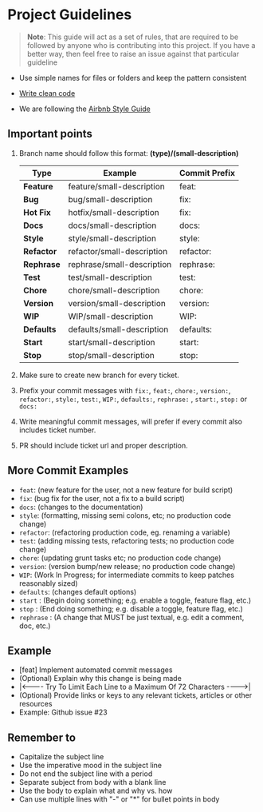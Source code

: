 # Project Guidelines

> **Note**: This guide will act as a set of rules, that are required to be followed by anyone who is contributing into this project. If you have a better way, then feel free to raise an issue against that particular guideline

- Use simple names for files or folders and keep the pattern consistent

- [Write clean code](https://github.com/ryanmcdermott/clean-code-javascript)

- We are following the [Airbnb Style Guide](https://github.com/airbnb/javascript)

## Important points

1. Branch name should follow this format: **(type)/(small-description)**

   | Type         | Example                    | Commit Prefix |
   | ------------ | -------------------------- | ------------- |
   | **Feature**  | feature/small-description  | feat:         |
   | **Bug**      | bug/small-description      | fix:          |
   | **Hot Fix**  | hotfix/small-description   | fix:          |
   | **Docs**     | docs/small-description     | docs:         |
   | **Style**    | style/small-description    | style:        |
   | **Refactor** | refactor/small-description | refactor:     |
   | **Rephrase** | rephrase/small-description | rephrase:     |
   | **Test**     | test/small-description     | test:         |
   | **Chore**    | chore/small-description    | chore:        |
   | **Version**  | version/small-description  | version:      |
   | **WIP**      | WIP/small-description      | WIP:          |
   | **Defaults** | defaults/small-description | defaults:     |
   | **Start**    | start/small-description    | start:        |
   | **Stop**     | stop/small-description     | stop:         |

2. Make sure to create new branch for every ticket.
3. Prefix your commit messages with `fix:`, `feat:`, `chore:`, `version:`, `refactor:`, `style:`, `test:`, `WIP:`, `defaults:`, `rephrase:` , `start:`, `stop:` or `docs:`
4. Write meaningful commit messages, will prefer if every commit also includes ticket number.
5. PR should include ticket url and proper description.

## More Commit Examples

- `feat`: (new feature for the user, not a new feature for build script)
- `fix`: (bug fix for the user, not a fix to a build script)
- `docs`: (changes to the documentation)
- `style`: (formatting, missing semi colons, etc; no production code change)
- `refactor`: (refactoring production code, eg. renaming a variable)
- `test`: (adding missing tests, refactoring tests; no production code change)
- `chore`: (updating grunt tasks etc; no production code change)
- `version`: (version bump/new release; no production code change)
- `WIP`: (Work In Progress; for intermediate commits to keep patches reasonably sized)
- `defaults`: (changes default options)
- `start` : (Begin doing something; e.g. enable a toggle, feature flag, etc.)
- `stop` : (End doing something; e.g. disable a toggle, feature flag, etc.)
- `rephrase` : (A change that MUST be just textual, e.g. edit a comment, doc, etc.)

## Example

- [feat] Implement automated commit messages
- (Optional) Explain why this change is being made
- |<---- Try To Limit Each Line to a Maximum Of 72 Characters ---->|
- (Optional) Provide links or keys to any relevant tickets, articles or other resources
- Example: Github issue #23

## Remember to

- Capitalize the subject line
- Use the imperative mood in the subject line
- Do not end the subject line with a period
- Separate subject from body with a blank line
- Use the body to explain what and why vs. how
- Can use multiple lines with "-" or "\*" for bullet points in body
